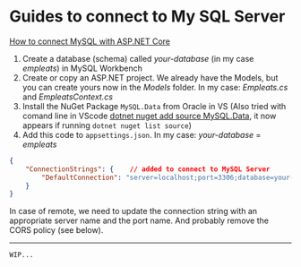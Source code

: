 # Guides to connect to My SQL Server

[How to connect MySQL with ASP.NET Core](https://www.c-sharpcorner.com/article/how-to-connect-mysql-with-asp-net-core/)

1. Create a database (schema) called _your-database_ (in my case _empleats_) in MySQL Workbench
2. Create or copy an ASP.NET project. We already have the Models, but you can create yours now in the _Models_ folder. In my case: _Empleats.cs_ and _EmpleatsContext.cs_
3. Install the NuGet Package `MySQL.Data` from Oracle in VS (Also tried with comand line in VScode [dotnet nuget add source MySQL.Data](https://docs.microsoft.com/en-us/dotnet/core/tools/dotnet-nuget-add-source), it now appears if running `dotnet nuget list source`)
4. Add this code to `appsettings.json`. In my case: _your-database_ = _empleats_
```json
{
    "ConnectionStrings": {    // added to connect to MySQL Server
        "DefaultConnection": "server=localhost;port=3306;database=your-database;user=root;password=your-pwd"
    }
}
```
In case of remote, we need to update the connection string with an appropriate server name and the port name. And probably remove the CORS policy (see below).

---

`WIP...`